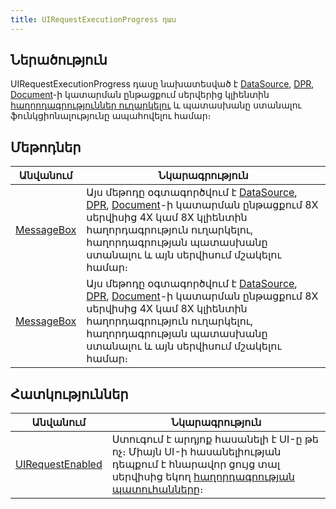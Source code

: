 ```yaml
---
title: UIRequestExecutionProgress դաս
---
```


## Ներածություն

UIRequestExecutionProgress դասը նախատեսված է [DataSource](../definitions/ds.md), [DPR](../definitions/dpr.md), [Document](../definitions/document.md)-ի կատարման ընթացքում սերվերից կլիենտին [հաղորդագրություններ ուղարկելու](UIRequestExecutionProgress/MessageBox.md) և պատասխանը ստանալու ֆունկցիոնալությունը ապահովելու համար։

## Մեթոդներ

| Անվանում | Նկարագրություն |
|----------|----------------|
| [MessageBox](UIRequestExecutionProgress/MessageBox.md) | Այս մեթոդը օգտագործվում է [DataSource](../definitions/ds.md), [DPR](../definitions/dpr.md), [Document](../definitions/document.md)-ի կատարման ընթացքում 8X սերվիսից 4X կամ 8X կլիենտին հաղորդագրություն ուղարկելու, հաղորդագրության պատասխանը ստանալու և այն սերվիսում մշակելու համար։ |
| [MessageBox](UIRequestExecutionProgress/MessageBox1.md) | Այս մեթոդը օգտագործվում է [DataSource](../definitions/ds.md), [DPR](../definitions/dpr.md), [Document](../definitions/document.md)-ի կատարման ընթացքում 8X սերվիսից 4X կամ 8X կլիենտին հաղորդագրություն ուղարկելու, հաղորդագրության պատասխանը ստանալու և այն սերվիսում մշակելու համար։ |

## Հատկություններ

| Անվանում | Նկարագրություն |
|----------|----------------|
| [UIRequestEnabled](UIRequestExecutionProgress/UIRequestEnabled.md) | Ստուգում է արդյոք հասանելի է UI-ը թե ոչ։ Միայն UI-ի հասանելիության դեպքում է հնարավոր ցույց տալ սերվիսից եկող [հաղորդագրության պատուհանները](UIRequestExecutionProgress/MessageBox.md)։ |
